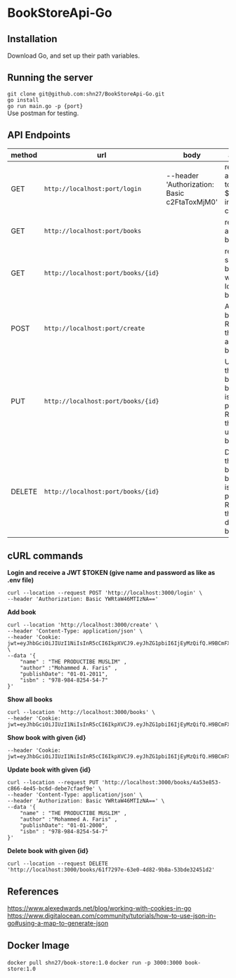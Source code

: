 # BookStoreApi-Go


**Installation**
-----------------------------------------------------------------
Download Go, and set up their path variables.

**Running the server**
-----------------------------------------------------------------
```git clone git@github.com:shn27/BookStoreApi-Go.git``` </br>
```go install``` </br>
```go run main.go -p {port}```</br>
Use postman for testing.



**API Endpoints**
-----------------------------------------------------------------
|method|url|body|action
|-----|----|---|---|
|GET| `http://localhost:port/login` | --header 'Authorization: Basic c2FtaToxMjM0' | returns a JWT token $TOKEN into cookies|
|GET| `http://localhost:port/books` |   | returns all the books.|
|GET| `http://localhost:port/books/{id}` |   | return a single book where Id = bookId.|
|POST| `http://localhost:port/create` |   | Add the book. Return the addded book.|
|PUT| `http://localhost:port/books/{id}` |   | Update the book if bookId is present. Return the updated book.|
|DELETE| `http://localhost:port/books/{id}` |   | Delete the book if bookId is present. Return the deleted book.


**cURL commands**
-----------------------------------------------------------------
**Login and receive a JWT $TOKEN (give name and password as like as .env file)**
```
curl --location --request POST 'http://localhost:3000/login' \
--header 'Authorization: Basic YWRtaW46MTIzNA=='
```

**Add book**
```
curl --location 'http://localhost:3000/create' \
--header 'Content-Type: application/json' \
--header 'Cookie: jwt=eyJhbGciOiJIUzI1NiIsInR5cCI6IkpXVCJ9.eyJhZG1pbiI6IjEyMzQifQ.H9BCmFXbBsuDHoZF2bYndpev4MOY4mCpY9GjVey0d6U' \
--data '{
    "name" : "THE PRODUCTIBE MUSLIM" ,
    "author" :"Mohammed A. Faris" ,
    "publishDate": "01-01-2011",
    "isbn" : "978-984-8254-54-7"
}'
```

**Show all books**

```
curl --location 'http://localhost:3000/books' \
--header 'Cookie: jwt=eyJhbGciOiJIUzI1NiIsInR5cCI6IkpXVCJ9.eyJhZG1pbiI6IjEyMzQifQ.H9BCmFXbBsuDHoZF2bYndpev4MOY4mCpY9GjVey0d6U'
```


**Show book with given {id}**

```curl --location 'http://localhost:3000/books/76eb1080-9016-4d8c-9262-a6cb253f7675' \
--header 'Cookie: jwt=eyJhbGciOiJIUzI1NiIsInR5cCI6IkpXVCJ9.eyJhZG1pbiI6IjEyMzQifQ.H9BCmFXbBsuDHoZF2bYndpev4MOY4mCpY9GjVey0d6U'
```

**Update book with given {id}**
```
curl --location --request PUT 'http://localhost:3000/books/4a53e853-c866-4e45-bc6d-debe7cfaef9e' \
--header 'Content-Type: application/json' \
--header 'Authorization: Basic YWRtaW46MTIzNA==' \
--data '{
    "name" : "THE PRODUCTIBE MUSLIM" ,
    "author" :"Mohammed A. Faris" ,
    "publishDate": "01-01-2000",
    "isbn" : "978-984-8254-54-7"
}'
```

**Delete book with given {id}**
```
curl --location --request DELETE 'http://localhost:3000/books/61f7297e-63e0-4d82-9b8a-53bde32451d2'
```
**References**
-----------------------------------------------------------------
https://www.alexedwards.net/blog/working-with-cookies-in-go </br>
https://www.digitalocean.com/community/tutorials/how-to-use-json-in-go#using-a-map-to-generate-json

**Docker Image**
-----------------------------------------------------------------
``` docker pull shn27/book-store:1.0 ```
``` docker run -p 3000:3000 book-store:1.0 ```
